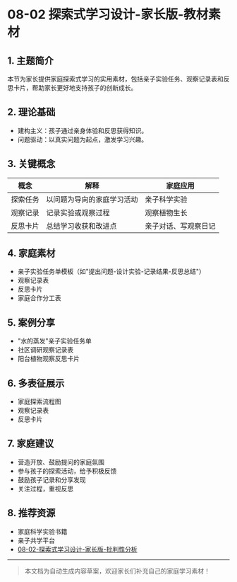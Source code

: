 # 08-02 探索式学习设计-家长版-教材素材

## 1. 主题简介

本节为家长提供家庭探索式学习的实用素材，包括亲子实验任务、观察记录表和反思卡片，帮助家长更好地支持孩子的创新成长。

## 2. 理论基础

- 建构主义：孩子通过亲身体验和反思获得知识。
- 问题驱动：以真实问题为起点，激发学习兴趣。

## 3. 关键概念

| 概念 | 解释 | 家庭应用 |
|------|------|------|
| 探索任务 | 以问题为导向的家庭学习活动 | 亲子科学实验 |
| 观察记录 | 记录实验或观察过程 | 观察植物生长 |
| 反思卡片 | 总结学习收获和改进点 | 亲子对话、写观察日记 |

## 4. 家庭素材

- 亲子实验任务单模板（如"提出问题-设计实验-记录结果-反思总结"）
- 观察记录表
- 反思卡片
- 家庭合作分工表

## 5. 案例分享

- "水的蒸发"亲子实验任务单
- 社区调研观察记录表
- 阳台植物观察反思卡片

## 6. 多表征展示

- 家庭探索流程图
- 观察记录表
- 反思卡片

## 7. 家庭建议

- 营造开放、鼓励提问的家庭氛围
- 参与孩子的探索活动，给予积极反馈
- 鼓励孩子记录和分享发现
- 关注过程，重视反思

## 8. 推荐资源

- 家庭科学实验书籍
- 亲子共学平台
- [08-02-探索式学习设计-家长版-批判性分析](./08-02-探索式学习设计-家长版-批判性分析.md)

---

> 本文档为自动生成内容草案，欢迎家长们补充自己的家庭学习素材！
